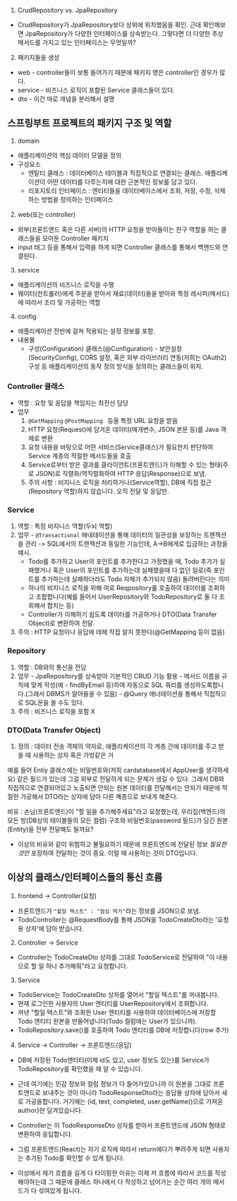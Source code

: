 1. CrudRepository vs. JpaRepository

- CrudRepository가 JpaRepository보다 상위에 위치했음을 확인. 근대 확인해보면 JpaRepository가 다양한 인터페이스를 상속받는다. 그렇다면 더 다양한 추상 메서드를 가지고 있는 인터페이스는 무엇일까? 

2. 패키지들을 생성
  - web     - controller들이 보통 들어가기 때문에 패키지 명은 controller인 경우가 많다.
  - service   - 비즈니스 로직이 포함된 Service 클래스들이 있다.
  - dto       - 이건 따로 개념을 분리해서 설명

## 스프링부트 프로젝트의 패키지 구조 및 역할

1. domain
  - 애플리케이션의 핵심 데이터 모델을 정의
  - 구성요소
    - 엔팉티 클래스 : 데이터베이스 테이블과 직접적으로 연결되는 클래스. 애플리케이션이 어떤 데이터를 다루는지에 대한 근본적인 정보를 담고 있다. 
    - 리포지토리 인터페이스 : 엔티티들을 데이터베이스에서 조회, 저장, 수정, 삭제하는 방법을 정의하는 인터페이스 
2. web(또는 controller)
  - 외부(프론트엔드 혹은 다른 서버)의 HTTP 요청을 받아들이는 찬구 역할을 하는 클래스들을 모아둔 Controller 패키지
  - input 태그 등을 통해서 입력을 하게 되면 Controller 클래스를 통해서 백엔드와 연결된다.

3. service
  - 애플리케이션의 비즈니스 로직을 수행
  - 웨이터(컨트롤러)에게 주문을 받아서 재료(데이터)들을 받아와 특정 레시피(메서드)에 따라서 조리 및 가공하는 역할 

4. config
  - 애플리케이션 전반에 걸쳐 적용되는 설정 정보를 포함. 
  - 내용물
    - 구성(Configuration) 클래스(@Configuration) - 보안설정(SecurityConfig), CORS 설정, 혹은 외부 라이브러리 연동(저희는 OAuth2) 구성 등 애플리케이션의 동작 정의 방식을 정의하는 클래스들이 위치.

### Controller 클래스

- 역할 : 요청 및 응답을 책임지는 최전선 담당
- 업무
  1. `@GetMapping` `@PostMapping ` 등올 특정 URL 요청을 받음
  2. HTTP 요청(Request)에 담겨온 데이터(매개변수, JSON 본문 등)를 Java 객체로 변환
  2. 요청 내용을 바탕으로 어떤 서비스(Service클래스)가 필요한지 판단하여 Service 계층의 적절한 메서드들을 호출
  4. Service로부터 받은 결과를 클라이언트(프론트엔드)가 이해할 수 있는 형태(주로 JSON)로 직렬화/역직렬화하여 HTTP 응답(Response)으로 보냄.
  5. 주의 사항 : 비지니스 로직을 처리하거나(Service역할), DB에 직접 접근(Repository 역할)하지 않습니다. 오직 전달 및 응답만.

### Service
  1. 역할 : 특정 비지니스 역할(두뇌 역할)
  2. 업무
    - `@Transactional` 애네테이션을 통해 데이터의 일관성을 보장하는 트랜잭션을 관리 -> SQL에서의 트랜잭션과 동일한 기능인데, A->B에게로 입금하는 과정을 예시. 
      - Todo를 추가하고 User의 포인트를 추가한다고 가정했을 때, Todo 추가가 실패했거나 혹은 User의 포인트를 추가하는데 실패했을때 다 없던 일로(즉 포인트를 추가하는데 실패하더라도 Todo 자체가 추가되지 않음) 돌려버린다는 의미
      - 하나의 비지니스 로직을 위해 여로 Reqpository룰 호출하여 데이터를 조회하고 조합합니다(예를 들어서 UserRepository와 TodoRepository로 둘 다 조회해서 합치는 등)
      - Controller가 이해하기 쉽도록 데이터를 가공하거나 DTO(Data Transfer Object)로 변환하여 전달.
3. 주의 : HTTP 요청이나 응답에 데헤 작접 알지 못한다(@GetMapping 등이 없음)

### Repository
  1. 역할 : DB와의 통신을 전담
  2. 업무
    - JpaRepository를 상속받아 기본적인 CRUD 기능 활용
    - 메서드 이름을 규칙에 맞게 작성(예 - findByEmail 등)하여 자동으로 SQL 쿼리를 생성하도록합니다.(그래서 DBMS가 알아들을 수 있음)
    - @Query 애너테이션을 통해서 직접적으로 SQL문을 쓸 수도 있다. 
  3. 주의 : 비즈니스 로직을 포함 X

### DTO(Data Transfer Object)

1. 정의 : 데이터 전송 객체의 약자로, 애플리케이션의 각 계층 간에 데이터를 주고 받을 때 사용하는 상자 혹은 가방같은 거

예를 들어 Entiy 클래스에는 비밀번호와(저희 cardatabase에서 AppUser를 생각하세요) 같은 필드가 있는데 그걸 외부로 전달하게 되는 문제가 생길 수 있다. 그래서 DB와 직접적으로 연결되어있고 노출되면 안되는 원본 데이터를 전달해서는 안되기 때문에 적절한 가공해서 DTO라는 상자에 담아 다른 꼐층으로 보내게 해준다.

비유 : 손님(프론트엔드)이 "할 일을 추가해주세요"라고 요청했는데, 우리집(백엔드)의 모든 방(DB상의 테이블들의 모든 컬럼) 구조와 비밀번호(password 필드)가 담긴 원본(Entity)을 전부 전달해도 될까요?

- 이상의 비유와 같이 위험하고 불필요하기 때문에 프론트엔드에 전달된 정보 _필요한 것만_ 포장하여 전달하는 것이 중요. 이럴 때 사용하는 것이 DTO입니다.

## 이상의 클래스/인터페이스들의 통신 흐름

1. frontend -> Controller(요청)
  - 프론트엔드가 `"할일 텍스트" : "점심 먹기"`라는 정보를 JSON으로 보냄.
  - TodoController는 @RequestBody를 통해 JSON을 TodoCreateDto라는 '요청용 상자'에 담아 받습니다.
2. Controller -> Service
  - Controller는 TodoCreateDto 상자를 그대로 TodoService로 전달하여 "이 내용으로 할 일 하나 추가해줘"라고 요청합니다.
3. Service
  - TodoService는 TodoCreateDto 상자를 열어서 "할일 텍스트"를 꺼내봅니다.
  - 현재 로그인한 사용자의 User 엔티티를 UserRepository에서 조회합니다.
  - 꺼낸 "할일 텍스트"와 조회한 User 엔티티를 사용하여 데이터베이스에 저장할 Todo 엔티티 원본을 만들어냅니다(Todo 컬럼에는 User가 있으니까).
  - TodoRepository.save()를 호출하여 Todo 엔티티를 DB에 저장합니다(row 추가)
4. Service -> Controller -> 프론트엔드(응답)
  
  - DB에 저장된 Todo엔티티(이제 id도 있고, user 정보도 있는)를 Service가 TodoRepository를 확인했을 때 알 수 있습니다.
  - 근데 여기에는 민감 정보와 컬럼 정보가 다 들어가있으니까 이 원본을 그대로 프론트엔드로 보내주는 것이 아니라 TodoResponseDto라는 응답용 상자에 담아서 새로 가공을합니다. 거기에는 {id, text, completed, user.getName()으로 가져온 author}만 담겨있습니다.
  - Controller는 이 TodoResponseDto 상자를 받아서 프론트엔드에 JSON 형태로 변환하여 응답합니다.

  - 그럼 프론트엔드(React)는 자기 로직에 따라서 return에다가 뿌려주게 되면 사용자는 추가된 Todo를 확인할 수 있게 됩니다.

- 이상에서 제가 흐름을 길게 다 타이핑한 이유는 이제 저 흐름에 따라서 코드를 작성해야하는데 그 때문에 클래스 하나에서 다 작성하고 넘어가는 순간 여러 개의 메서드가 다 섞여있게 됩니다.
